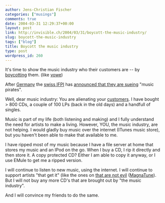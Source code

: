 ```yaml
---
author: Jens-Christian Fischer
categories: ["musings"]
comments: true
date: 2004-03-31 12:29:37+00:00
layout: post
link: http://invisible.ch/2004/03/31/boycott-the-music-industry/
slug: boycott-the-music-industry
tags: ["blog"]
title: Boycott the music industry
type: post
wordpress_id: 260
---
```


It's time to show the music industry who their customers are -- by [boycotting](https://www.ccc.de/campaigns/boycott-musicindustry) them. (like [vowe](http://vowe.net/archives/004327.html))

After [Germany](http://www.heise.de/newsticker/meldung/46115) the [swiss IFPI](http://www.ifpi-schweiz.ch/main.html) has [announced that they are sueing](http://www.heise.de/newsticker/meldung/46160) "music pirates".

Well, dear music industry: You are alienating your [customers](http://www.heise.de/tp/deutsch/special/copy/17076/1.html). I have bought > 800 CDs, a couple of 100 LPs (back in the old days) and a handfull of singles.

Music is part of my life (both listening and making) and I fully understand the need for artists to make a living. However, YOU, the music industry, are not helping. I would gladly buy music over the internet (ITunes music store), but you haven't been able to make that available to me.

I have ripped most of my music because I have a file server at home that stores my music and an IPod on the go. When I buy a CD, I rip it directly and then store it. A copy protected CD? Either I am able to copy it anyway, or I use EMule to get me a ripped version.

I will continue to listen to new music, using the internet. I will continue to support artists "that get it" (like the ones on [that are not evil](http://linuxjournal.com/article.php?sid=7220) ([MagnaTune](http://www.magnatune.com/)). But I will not buy any more CD's that are brought out by "the music industry". 

And I will convince my friends to do the same.
